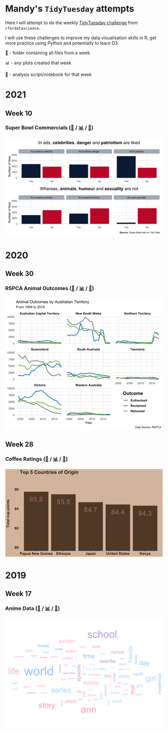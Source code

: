# Mandy's `TidyTuesday` attempts

Here I will attempt to do the weekly [TidyTuesday challenge](https://github.com/rfordatascience/tidytuesday) from `rfordatascience`.

I will use these challenges to improve my data visualisation skills in R, get more practice using Python and potentially to learn D3.

📁 - folder containing all files from a week

📊 - any plots created that week

📃 - analysis script/notebook for that week 

# 2021

## Week 10

### Super Bowl Commercials ([📁](2021_wk10) / [📊](2021_wk10/plots/) / [📃](2021_wk10/superbowl_ads.Rmd))

![](2021_wk10/plots/ad_content.png)

# 2020

## Week 30

### RSPCA Animal Outcomes ([📁](2020_wk30) / [📊](2020_wk30/plots/) / [📃](2020_wk30/rspca_analysis.Rmd))

![](2020_wk30/plots/animal_outcomes.png)


## Week 28

### Coffee Ratings ([📁](2020_wk28) / [📊](2020_wk28/plots/) / [📃](2020_wk28/coffee_analysis.Rmd))

![](2020_wk28/plots/coffee_origin_plot.png)

# 2019

## Week 17

### Anime Data ([📁](2019_wk17) / [📊](2019_wk17/plots/) / [📃](2019_wk17/anime_fun.Rmd))

![](2019_wk17/plots/anime_synopsis_wordcloud.png)
